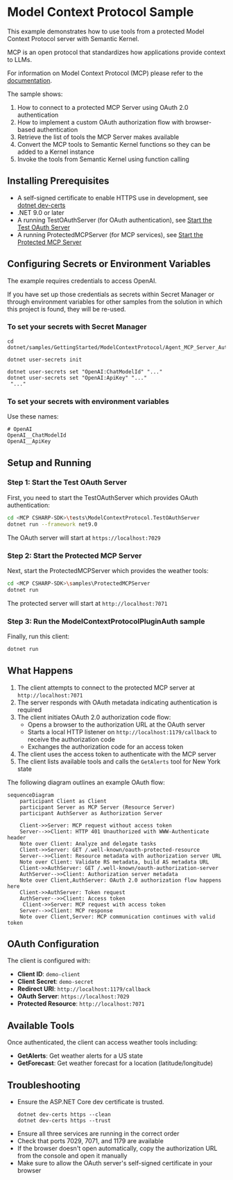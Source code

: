 # Model Context Protocol Sample

This example demonstrates how to use tools from a protected Model Context Protocol server with Semantic Kernel.

MCP is an open protocol that standardizes how applications provide context to LLMs.

For information on Model Context Protocol (MCP) please refer to the [documentation](https://modelcontextprotocol.io/introduction).

The sample shows:

1. How to connect to a protected MCP Server using  OAuth 2.0 authentication
1. How to implement a custom OAuth authorization flow with browser-based authentication
1. Retrieve the list of tools the MCP Server makes available
1. Convert the MCP tools to Semantic Kernel functions so they can be added to a Kernel instance
1. Invoke the tools from Semantic Kernel using function calling

## Installing Prerequisites

- A self-signed certificate to enable HTTPS use in development, see [dotnet dev-certs](https://learn.microsoft.com/en-us/dotnet/core/tools/dotnet-dev-certs)
- .NET 9.0 or later
- A running TestOAuthServer (for OAuth authentication), see [Start the Test OAuth Server](https://github.com/modelcontextprotocol/csharp-sdk/tree/main/samples/ProtectedMcpClient#step-1-start-the-test-oauth-server)
- A running ProtectedMCPServer (for MCP services), see [Start the Protected MCP Server](https://github.com/modelcontextprotocol/csharp-sdk/tree/main/samples/ProtectedMcpClient#step-2-start-the-protected-mcp-server)
 
## Configuring Secrets or Environment Variables

The example requires credentials to access OpenAI.

If you have set up those credentials as secrets within Secret Manager or through environment variables for other samples from the solution in which this project is found, they will be re-used.

### To set your secrets with Secret Manager

```text
cd dotnet/samples/GettingStarted/ModelContextProtocol/Agent_MCP_Server_Auth

dotnet user-secrets init

dotnet user-secrets set "OpenAI:ChatModelId" "..."
dotnet user-secrets set "OpenAI:ApiKey" "..."
 "..."
```

### To set your secrets with environment variables

Use these names:

```text
# OpenAI
OpenAI__ChatModelId
OpenAI__ApiKey
```

## Setup and Running

### Step 1: Start the Test OAuth Server

First, you need to start the TestOAuthServer which provides OAuth authentication:

```bash
cd <MCP CSHARP-SDK>\tests\ModelContextProtocol.TestOAuthServer
dotnet run --framework net9.0
```

The OAuth server will start at `https://localhost:7029`

### Step 2: Start the Protected MCP Server

Next, start the ProtectedMCPServer which provides the weather tools:

```bash
cd <MCP CSHARP-SDK>\samples\ProtectedMCPServer
dotnet run
```

The protected server will start at `http://localhost:7071`

### Step 3: Run the ModelContextProtocolPluginAuth sample

Finally, run this client:

```bash
dotnet run
```

## What Happens

1. The client attempts to connect to the protected MCP server at `http://localhost:7071`
2. The server responds with OAuth metadata indicating authentication is required
3. The client initiates OAuth 2.0 authorization code flow:
   - Opens a browser to the authorization URL at the OAuth server
   - Starts a local HTTP listener on `http://localhost:1179/callback` to receive the authorization code
   - Exchanges the authorization code for an access token
4. The client uses the access token to authenticate with the MCP server
5. The client lists available tools and calls the `GetAlerts` tool for New York state

The following diagram outlines an example OAuth flow:

```mermaid
sequenceDiagram
    participant Client as Client
    participant Server as MCP Server (Resource Server)
    participant AuthServer as Authorization Server 

    Client->>Server: MCP request without access token
    Server-->>Client: HTTP 401 Unauthorized with WWW-Authenticate header
    Note over Client: Analyze and delegate tasks
    Client->>Server: GET /.well-known/oauth-protected-resource
    Server-->>Client: Resource metadata with authorization server URL
    Note over Client: Validate RS metadata, build AS metadata URL
    Client->>AuthServer: GET /.well-known/oauth-authorization-server
    AuthServer-->>Client: Authorization server metadata
    Note over Client,AuthServer: OAuth 2.0 authorization flow happens here
    Client->>AuthServer: Token request
    AuthServer-->>Client: Access token
     Client->>Server: MCP request with access token
    Server-->>Client: MCP response
    Note over Client,Server: MCP communication continues with valid token
```

## OAuth Configuration

The client is configured with:
- **Client ID**: `demo-client`
- **Client Secret**: `demo-secret` 
- **Redirect URI**: `http://localhost:1179/callback`
- **OAuth Server**: `https://localhost:7029`
- **Protected Resource**: `http://localhost:7071`

## Available Tools

Once authenticated, the client can access weather tools including:
- **GetAlerts**: Get weather alerts for a US state
- **GetForecast**: Get weather forecast for a location (latitude/longitude)

## Troubleshooting

- Ensure the ASP.NET Core dev certificate is trusted.
  ```
  dotnet dev-certs https --clean
  dotnet dev-certs https --trust
  ```
- Ensure all three services are running in the correct order
- Check that ports 7029, 7071, and 1179 are available
- If the browser doesn't open automatically, copy the authorization URL from the console and open it manually
- Make sure to allow the OAuth server's self-signed certificate in your browser